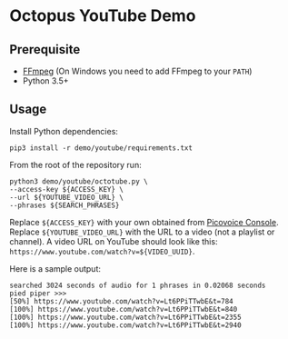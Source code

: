 # Octopus YouTube Demo

## Prerequisite

- [FFmpeg](https://www.ffmpeg.org/) (On Windows you need to add FFmpeg to your `PATH`)
- Python 3.5+

## Usage

Install Python dependencies:

```console
pip3 install -r demo/youtube/requirements.txt
```

From the root of the repository run:

```console
python3 demo/youtube/octotube.py \
--access-key ${ACCESS_KEY} \
--url ${YOUTUBE_VIDEO_URL} \
--phrases ${SEARCH_PHRASES}
```

Replace `${ACCESS_KEY}` with your own obtained from [Picovoice Console](https://console.picovoice.ai/). Replace `${YOUTUBE_VIDEO_URL}`
with the URL to a video (not a playlist or channel). A video URL on YouTube should look like this: `https://www.youtube.com/watch?v=${VIDEO_UUID}`.

Here is a sample output:

```console
searched 3024 seconds of audio for 1 phrases in 0.02068 seconds
pied piper >>>
[50%] https://www.youtube.com/watch?v=Lt6PPiTTwbE&t=784
[100%] https://www.youtube.com/watch?v=Lt6PPiTTwbE&t=840
[100%] https://www.youtube.com/watch?v=Lt6PPiTTwbE&t=2355
[100%] https://www.youtube.com/watch?v=Lt6PPiTTwbE&t=2940
```
